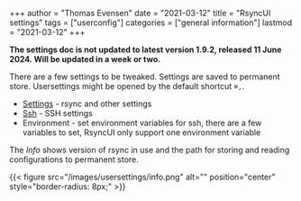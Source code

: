 +++
author = "Thomas Evensen"
date = "2021-03-12"
title =  "RsyncUI settings"
tags = ["userconfig"]
categories = ["general information"]
lastmod = "2021-03-12"
+++

**The settings doc is not updated to latest version 1.9.2, released 11 June 2024. Will be updated in a week or two.** 

There are a few settings to be tweaked. Settings are saved to permanent store. Usersettings might be opened by the default shortcut `⌘,`.

- [Settings](/post/normalsettings/) - rsync and other settings
- [Ssh](/post/sshsettings) - SSH settings
- Environment - set environment variables for ssh, there are a few variables to set, RsyncUI only support one environment variable

The *Info* shows version of rsync in use and the path for storing and reading configurations to permanent store.

{{< figure src="/images/usersettings/info.png" alt="" position="center" style="border-radius: 8px;" >}}
